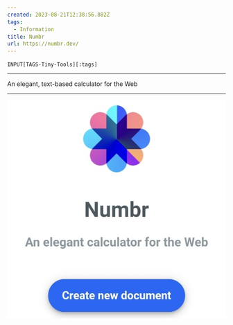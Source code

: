```yaml
---
created: 2023-08-21T12:38:56.882Z
tags: 
  - Information
title: Numbr
url: https://numbr.dev/
---
```

```meta-bind
INPUT[TAGS-Tiny-Tools][:tags]
```

___
An elegant, text-based calculator for the Web
___

![](_attachments/numbr.jpg)
